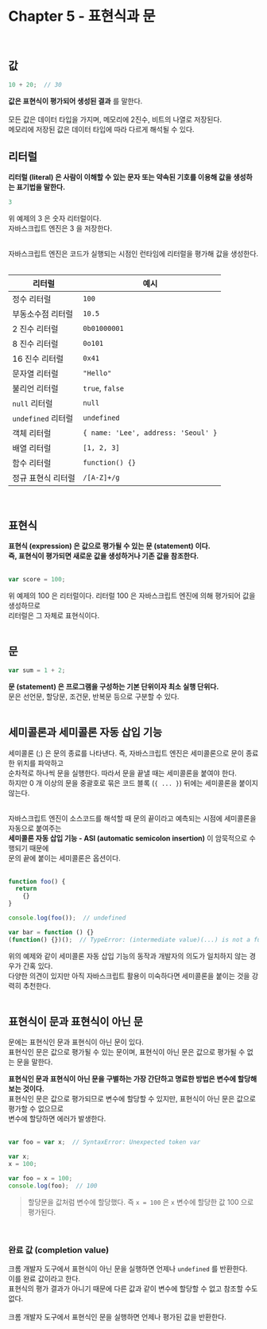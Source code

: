 # Chapter 5 - 표현식과 문
<br />

## 값

```javascript
10 + 20;  // 30
```

**값은 표현식이 평가되어 생성된 결과** 를 말한다.  
<br />
모든 값은 데이터 타입을 가지며, 메모리에 2진수, 비트의 나열로 저장된다.  
메모리에 저장된 값은 데이터 타입에 따라 다르게 해석될 수 있다.
<br />



## 리터럴

**리터럴 (literal) 은 사람이 이해할 수 있는 문자 또는 약속된 기호를 이용해 값을 생성하는 표기법을 말한다.**  

```javascript
3
```

위 예제의 3 은 숫자 리터럴이다.  
자바스크립트 엔진은 3 을 저장한다.  
<br />

자바스크립트 엔진은 코드가 실행되는 시점인 런타임에 리터럴을 평가해 값을 생성한다.  
<br />

| 리터럴 | 예시 |
|-------|------|
| 정수 리터럴 | `100` |
| 부동소수점 리터럴 | `10.5` |
| 2 진수 리터럴 | `0b01000001` |
| 8 진수 리터럴 | `0o101` |
| 16 진수 리터럴 | `0x41` |
| 문자열 리터럴 | `"Hello"` |
| 불리언 리터럴 | `true`, `false` |
| `null` 리터럴 | `null` |
| `undefined` 리터럴 | `undefined` |
| 객체 리터럴 | `{ name: 'Lee', address: 'Seoul' }` |
| 배열 리터럴 | `[1, 2, 3]` |
| 함수 리터럴 | `function() {}` |
| 정규 표현식 리터럴 | `/[A-Z]+/g` |

<br />



## 표현식

**표현식 (expression) 은 값으로 평가될 수 있는 문 (statement) 이다.**  
**즉, 표현식이 평가되면 새로운 값을 생성하거나 기존 값을 참조한다.**  
<br />

```javascript
var score = 100;
```

위 예제의 100 은 리터럴이다. 리터럴 100 은 자바스크립트 엔진에 의해 평가되어 값을 생성하므로  
리터럴은 그 자체로 표현식이다.  
<br />



## 문

```javascript
var sum = 1 + 2;
```
**문 (statement) 은 프로그램을 구성하는 기본 단위이자 최소 실행 단위다.**  
문은 선언문, 할당문, 조건문, 반복문 등으로 구분할 수 있다.  
<br />


## 세미콜론과 세미콜론 자동 삽입 기능

세미콜론 (;) 은 문의 종료를 나타낸다. 즉, 자바스크립트 엔진은 세미콜론으로 문이 종료한 위치를 파악하고  
순차적로 하나씩 문을 실행한다. 따라서 문을 끝낼 때는 세미콜론을 붙여야 한다.  
하지만 0 개 이상의 문을 중괄호로 묶은 코드 블록 (`{ ... }`) 뒤에는 세미콜론을 붙이지 않는다.  
<br />

자바스크립트 엔진이 소스코드를 해석할 때 문의 끝이라고 예측되는 시점에 세미콜론을 자동으로 붙여주는  
**세미콜론 자동 삽입 기능 - ASI (automatic semicolon insertion)** 이 암묵적으로 수행되기 때문에  
문의 끝에 붙이는 세미콜론은 옵션이다.  
<br />

```javascript
function foo() {
  return
    {}
}

console.log(foo());  // undefined

var bar = function () {}
(function() {})();  // TypeError: (intermediate value)(...) is not a function
```
위의 예제와 같이 세미콜론 자동 삽입 기능의 동작과 개발자의 의도가 일치하지 않는 경우가 간혹 있다.  
다양한 의견이 있지만 아직 자바스크립트 활용이 미숙하다면 세미콜론을 붙이는 것을 강력히 추천한다.  
<br />



## 표현식이 문과 표현식이 아닌 문

문에는 표현식인 문과 표현식이 아닌 문이 있다.  
표현식인 문은 값으로 평가될 수 있는 문이며, 표현식이 아닌 문은 값으로 평가될 수 없는 문을 말한다.  

**표현식인 문과 표현식이 아닌 문을 구별하는 가장 간단하고 명료한 방법은 변수에 할당해 보는 것이다.**  
표현식인 문은 값으로 평가되므로 변수에 할당할 수 있지만, 표현식이 아닌 문은 값으로 평가할 수 없으므로  
변수에 할당하면 에러가 발생한다.  
<br />

```javascript
var foo = var x;  // SyntaxError: Unexpected token var
```

```javascript
var x;
x = 100;
```

```javascript
var foo = x = 100;
console.log(foo);  // 100
```
> 할당문을 값처럼 변수에 할당했다. 즉 `x = 100` 은 `x` 변수에 할당한 값 100 으로 평가된다.  

<br />


### 완료 값 (completion value)

크롬 개발자 도구에서 표현식이 아닌 문을 실행하면 언제나 `undefined` 를 반환한다.  
이를 완료 값이라고 한다.  
표현식의 평가 결과가 아니기 때문에 다른 값과 같이 변수에 할당할 수 없고 참조할 수도 없다.  
<br />
크롬 개발자 도구에서 표현식인 문을 실행하면 언제나 평가된 값을 반환한다.  